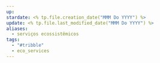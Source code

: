 ```yaml
---
up: 
stardate: <% tp.file.creation_date("MMM Do YYYY") %>
update: <% tp.file.last_modified_date("MMM Do YYYY") %>
aliases:
  - serviços ecossistêmicos
tags:
  - "#tribble"
  - eco_services
---
```

